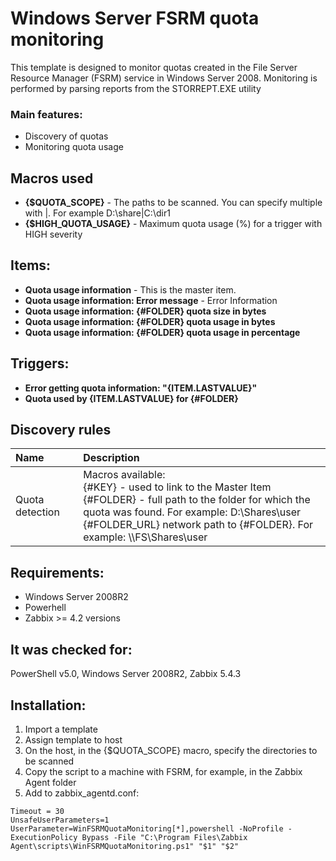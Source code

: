 #  Windows Server FSRM quota monitoring

This template is designed to monitor quotas created in the File Server Resource Manager (FSRM) service in Windows Server 2008. Monitoring is performed by parsing reports from the STORREPT.EXE utility

### Main features:
- Discovery of quotas
- Monitoring quota usage

## Macros used
- **{$QUOTA_SCOPE}** - The paths to be scanned. You can specify multiple with |. For example D:\share|C:\dir1
- **{$HIGH_QUOTA_USAGE}** - Maximum quota usage (%) for a trigger with HIGH severity

## Items:
- **Quota usage information** - This is the master item.
- **Quota usage information: Error message** - Error Information
- **Quota usage information: {#FOLDER} quota size in bytes**
- **Quota usage information: {#FOLDER} quota usage in bytes**
- **Quota usage information: {#FOLDER} quota usage in percentage**

## Triggers:
- **Error getting quota information: "{ITEM.LASTVALUE}"**
- **Quota used by {ITEM.LASTVALUE} for {#FOLDER}**

## Discovery rules
| Name |Description|
| :------------ | :------------ |
|   Quota detection  | Macros available:<br>{#KEY} - used to link to the Master Item<br>{#FOLDER} - full path to the folder for which the quota was found. For example: D:\Shares\user<br>{#FOLDER_URL} network path to {#FOLDER}. For example: \\\\FS\Shares\user |

## Requirements:
- Windows Server 2008R2
- Powerhell
- Zabbix >= 4.2 versions

## It was checked for:
PowerShell v5.0, Windows Server 2008R2, Zabbix 5.4.3

## Installation:
1. Import a template
2. Assign template to host
3. On the host, in the {$QUOTA_SCOPE} macro, specify the directories to be scanned
4. Copy the script to a machine with FSRM, for example, in the Zabbix Agent folder
5. Add to zabbix_agentd.conf:

```
Timeout = 30
UnsafeUserParameters=1
UserParameter=WinFSRMQuotaMonitoring[*],powershell -NoProfile -ExecutionPolicy Bypass -File "C:\Program Files\Zabbix Agent\scripts\WinFSRMQuotaMonitoring.ps1" "$1" "$2"
```